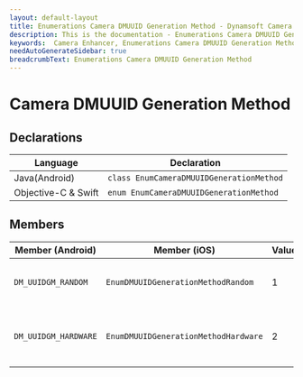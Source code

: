 ```yaml
---
layout: default-layout
title: Enumerations Camera DMUUID Generation Method - Dynamsoft Camera Enhancer
description: This is the documentation - Enumerations Camera DMUUID Generation Method page of Dynamsoft Camera Enhancer.
keywords:  Camera Enhancer, Enumerations Camera DMUUID Generation Method
needAutoGenerateSidebar: true
breadcrumbText: Enumerations Camera DMUUID Generation Method
---
```


# Camera DMUUID Generation Method

## Declarations

| Language | Declaration |
|----------|-------------|
| Java(Android) | `class EnumCameraDMUUIDGenerationMethod` |
| Objective-C & Swift | `enum EnumCameraDMUUIDGenerationMethod` |

## Members

| Member (Android) | Member (iOS) | Value | Description |
|------------------|--------------|-------|-------------|
| `DM_UUIDGM_RANDOM` | `EnumDMUUIDGenerationMethodRandom` | 1 | Generates UUID with random values. |
| `DM_UUIDGM_HARDWARE` | `EnumDMUUIDGenerationMethodHardware` | 2 | Generates UUID based on hardware info. |
